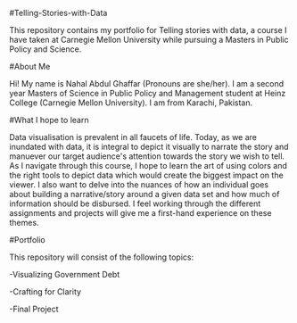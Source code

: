 #Telling-Stories-with-Data

This repository contains my portfolio for Telling stories with data, a course I have taken at Carnegie Mellon University while pursuing a Masters in Public Policy and Science. 

#About Me

Hi! My name is Nahal Abdul Ghaffar (Pronouns are she/her). I am a second year Masters of Science in Public Policy and Management student at Heinz College (Carnegie Mellon University). I am from Karachi, Pakistan. 


#What I hope to learn

Data visualisation is prevalent in all faucets of life. Today, as we are inundated with data, it is integral to depict it visually to narrate the story and manuever our target audience's attention towards the story we wish to tell. As I navigate through this course, I hope to learn the art of using colors and the right tools to depict data which would create the biggest impact on the viewer. I also want to delve into the nuances of how an individual goes about building a narrative/story around a given data set and how much of information should be disbursed. I feel working through the different assignments and projects will give me a first-hand experience on these themes.  

#Portfolio

This repository will consist of the following topics: 

-Visualizing Government Debt

-Crafting for Clarity

-Final Project 
